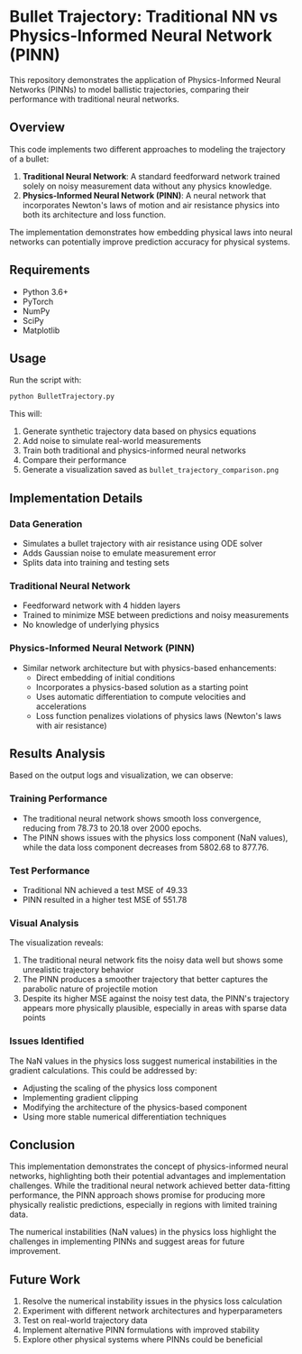 # Bullet Trajectory: Traditional NN vs Physics-Informed Neural Network (PINN)

This repository demonstrates the application of Physics-Informed Neural Networks (PINNs) to model ballistic trajectories, comparing their performance with traditional neural networks.

## Overview

This code implements two different approaches to modeling the trajectory of a bullet:

1. **Traditional Neural Network**: A standard feedforward network trained solely on noisy measurement data without any physics knowledge.
2. **Physics-Informed Neural Network (PINN)**: A neural network that incorporates Newton's laws of motion and air resistance physics into both its architecture and loss function.

The implementation demonstrates how embedding physical laws into neural networks can potentially improve prediction accuracy for physical systems.

## Requirements

-  Python 3.6+
-  PyTorch
-  NumPy
-  SciPy
-  Matplotlib

## Usage

Run the script with:

```bash
python BulletTrajectory.py
```

This will:

1. Generate synthetic trajectory data based on physics equations
2. Add noise to simulate real-world measurements
3. Train both traditional and physics-informed neural networks
4. Compare their performance
5. Generate a visualization saved as `bullet_trajectory_comparison.png`

## Implementation Details

### Data Generation

-  Simulates a bullet trajectory with air resistance using ODE solver
-  Adds Gaussian noise to emulate measurement error
-  Splits data into training and testing sets

### Traditional Neural Network

-  Feedforward network with 4 hidden layers
-  Trained to minimize MSE between predictions and noisy measurements
-  No knowledge of underlying physics

### Physics-Informed Neural Network (PINN)

-  Similar network architecture but with physics-based enhancements:
   -  Direct embedding of initial conditions
   -  Incorporates a physics-based solution as a starting point
   -  Uses automatic differentiation to compute velocities and accelerations
   -  Loss function penalizes violations of physics laws (Newton's laws with air resistance)

## Results Analysis

Based on the output logs and visualization, we can observe:

### Training Performance

-  The traditional neural network shows smooth loss convergence, reducing from 78.73 to 20.18 over 2000 epochs.
-  The PINN shows issues with the physics loss component (NaN values), while the data loss component decreases from 5802.68 to 877.76.

### Test Performance

-  Traditional NN achieved a test MSE of 49.33
-  PINN resulted in a higher test MSE of 551.78

### Visual Analysis

The visualization reveals:

1. The traditional neural network fits the noisy data well but shows some unrealistic trajectory behavior
2. The PINN produces a smoother trajectory that better captures the parabolic nature of projectile motion
3. Despite its higher MSE against the noisy test data, the PINN's trajectory appears more physically plausible, especially in areas with sparse data points

### Issues Identified

The NaN values in the physics loss suggest numerical instabilities in the gradient calculations. This could be addressed by:

-  Adjusting the scaling of the physics loss component
-  Implementing gradient clipping
-  Modifying the architecture of the physics-based component
-  Using more stable numerical differentiation techniques

## Conclusion

This implementation demonstrates the concept of physics-informed neural networks, highlighting both their potential advantages and implementation challenges. While the traditional neural network achieved better data-fitting performance, the PINN approach shows promise for producing more physically realistic predictions, especially in regions with limited training data.

The numerical instabilities (NaN values) in the physics loss highlight the challenges in implementing PINNs and suggest areas for future improvement.

## Future Work

1. Resolve the numerical instability issues in the physics loss calculation
2. Experiment with different network architectures and hyperparameters
3. Test on real-world trajectory data
4. Implement alternative PINN formulations with improved stability
5. Explore other physical systems where PINNs could be beneficial
